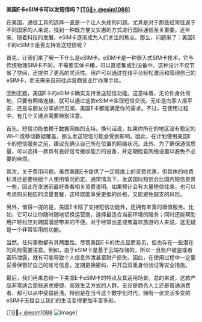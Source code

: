 **美国E卡eSIM卡可以发短信吗？[[TG💪+ @esim1088](https://t.me/s/esim1088)]**

在美国，通信工具的选择一直是一个让人头疼的问题。尤其是对于那些经常往返于不同国家的人来说，找到一种既方便又实惠的方式进行国际通信至关重要。近年来，随着科技的发展，eSIM卡逐渐成为人们关注的焦点。那么，问题来了：美国E卡的eSIM卡是否支持发送短信呢？

首先，让我们来了解一下什么是eSIM卡。eSIM卡是一种嵌入式SIM卡技术，它与传统物理SIM卡不同，不需要实体卡槽，可以直接集成到设备中。这种设计不仅节省了空间，还提供了更高的灵活性。用户可以通过在线平台轻松激活和管理自己的eSIM卡，而无需亲自前往运营商营业厅办理手续。

回到正题，美国E卡的eSIM卡确实支持发送短信功能。这意味着，无论你身处何地，只要有网络连接，就可以通过这款eSIM卡实现短信交流。无论是向家人报平安，还是与朋友分享旅行见闻，美国E卡都能满足你的需求。不过，在使用过程中，有几个关键点需要特别注意。

首先，短信功能依赖于数据网络的支持。换句话说，如果你所在的地区没有稳定的Wi-Fi或移动数据覆盖，那么发送短信可能会受到影响。因此，在计划使用美国E卡的短信服务之前，建议先确认自己所在位置的网络状况。此外，为了确保通信质量，可以选择一款具有良好信号接收能力的设备，并定期检查网络设置以避免不必要的麻烦。

其次，关于费用问题。虽然美国E卡提供了一定程度上的资费优惠，但具体的收费标准还是要根据个人使用情况而定。通常情况下，发送国际短信会比国内短信更贵一些，因此在发送前最好查看相关资费说明。如果预计会有大量短信往来，也可以考虑购买相应的流量套餐，这样既能享受更低的价格，又能避免超支的风险。

另外，值得一提的是，美国E卡除了支持短信功能外，还拥有丰富的增值服务。比如，它可以让你随时随地切换运营商，选择最适合当前环境的服务；同时还能帮助用户轻松应对跨国漫游带来的不便。对于经常出差或者喜欢旅游的人来说，这无疑是一个非常实用的功能。

当然，任何事物都有其两面性。尽管美国E卡的优点显而易见，但也存在一些潜在的风险需要注意。例如，由于eSIM卡是基于云端存储的，所以一旦账户被盗或者密码泄露，就有可能导致个人信息外泄甚至财产损失。因此，在使用过程中一定要妥善保管好自己的账号信息，定期更换密码，并开启双重身份验证等安全措施。

最后，我们再来总结一下美国E卡eSIM卡的特点及其适用场景。总的来说，这款产品非常适合那些追求便捷、高效生活方式的人群。无论是商务人士还是普通消费者，都可以从中受益匪浅。特别是在当今这个数字化时代，拥有一张灵活多变的eSIM卡无疑会让我们的生活变得更加丰富多彩。

[[TG💪+ @esim1088](https://t.me/s/esim1088) ![Image](https://i.postimg.cc/4NQfJmqS/Snipaste-2025-05-13-00-14-12.png)]